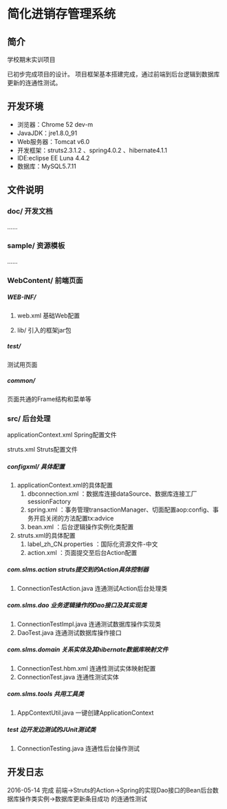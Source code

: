 # 简化进销存管理系统

## 简介

学校期末实训项目

已初步完成项目的设计。
项目框架基本搭建完成，通过前端到后台逻辑到数据库更新的连通性测试。

## 开发环境

- 浏览器：Chrome 52 dev-m
- JavaJDK：jre1.8.0_91
- Web服务器：Tomcat v6.0
- 开发框架：struts2.3.1.2 、spring4.0.2 、hibernate4.1.1
- IDE:eclipse EE Luna 4.4.2
- 数据库：MySQL5.7.11

## 文件说明

### doc/	开发文档
……

### sample/	资源模板
……

### WebContent/	前端页面

##### WEB-INF/

1. web.xml 基础Web配置

2. lib/	引入的框架jar包

##### test/
测试用页面

##### common/
页面共通的Frame结构和菜单等

### src/	后台处理

applicationContext.xml	Spring配置文件

struts.xml	Struts配置文件

##### configxml/	具体配置

1. applicationContext.xml的具体配置
	1. dbconnection.xml ：数据库连接dataSource、数据库连接工厂sessionFactory
	2. spring.xml ：事务管理transactionManager、切面配置aop:config、事务开启关闭的方法配置tx:advice
	3. bean.xml ：后台逻辑操作实例化类配置
2. struts.xml的具体配置
	1. label_zh_CN.properties ：国际化资源文件-中文
	2. action.xml ：页面提交至后台Action配置

##### com.slms.action	struts提交到的Action具体控制器

1. ConnectionTestAction.java 连通测试Action后台处理类


##### com.slms.dao	业务逻辑操作的Dao接口及其实现类
1. ConnectionTestImpl.java	连通测试数据库操作实现类
2. DaoTest.java	连通测试数据库操作接口


##### com.slms.domain	关系实体及其hibernate数据库映射文件
1. ConnectionTest.hbm.xml	连通性测试实体映射配置
2. ConnectionTest.java	连通性测试实体


##### com.slms.tools	共用工具类
1. AppContextUtil.java	一键创建ApplicationContext


##### test	边开发边测试的JUnit测试类
1. ConnectionTesting.java	连通性后台操作测试

## 开发日志

2016-05-14
完成 前端→Struts的Action→Spring的实现Dao接口的Bean后台数据库操作类实例→数据库更新条目成功 的连通性测试